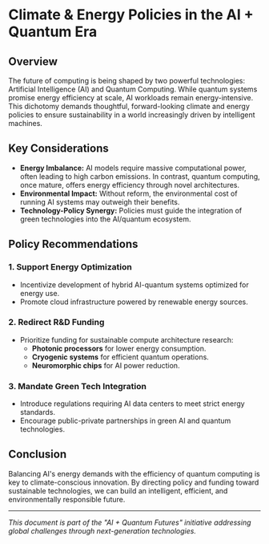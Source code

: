 # Climate & Energy Policies in the AI + Quantum Era

## Overview

The future of computing is being shaped by two powerful technologies: Artificial Intelligence (AI) and Quantum Computing. While quantum systems promise energy efficiency at scale, AI workloads remain energy-intensive. This dichotomy demands thoughtful, forward-looking climate and energy policies to ensure sustainability in a world increasingly driven by intelligent machines.

## Key Considerations

- **Energy Imbalance:** AI models require massive computational power, often leading to high carbon emissions. In contrast, quantum computing, once mature, offers energy efficiency through novel architectures.
- **Environmental Impact:** Without reform, the environmental cost of running AI systems may outweigh their benefits.
- **Technology-Policy Synergy:** Policies must guide the integration of green technologies into the AI/quantum ecosystem.

## Policy Recommendations

### 1. Support Energy Optimization

- Incentivize development of hybrid AI-quantum systems optimized for energy use.
- Promote cloud infrastructure powered by renewable energy sources.

### 2. Redirect R&D Funding

- Prioritize funding for sustainable compute architecture research:
  - **Photonic processors** for lower energy consumption.
  - **Cryogenic systems** for efficient quantum operations.
  - **Neuromorphic chips** for AI power reduction.

### 3. Mandate Green Tech Integration

- Introduce regulations requiring AI data centers to meet strict energy standards.
- Encourage public-private partnerships in green AI and quantum technologies.

## Conclusion

Balancing AI's energy demands with the efficiency of quantum computing is key to climate-conscious innovation. By directing policy and funding toward sustainable technologies, we can build an intelligent, efficient, and environmentally responsible future.

---

*This document is part of the "AI + Quantum Futures" initiative addressing global challenges through next-generation technologies.*

